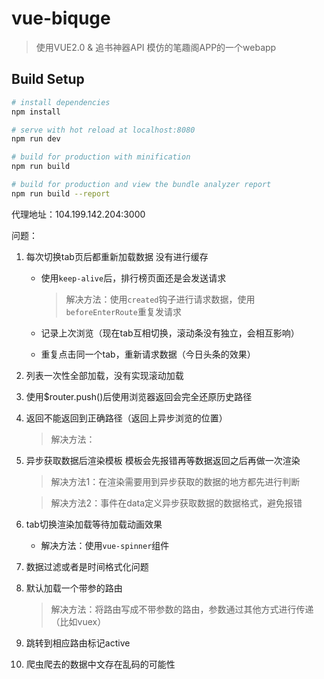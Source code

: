 # vue-biquge

> 使用VUE2.0 & 追书神器API 模仿的笔趣阁APP的一个webapp

## Build Setup

``` bash
# install dependencies
npm install

# serve with hot reload at localhost:8080
npm run dev

# build for production with minification
npm run build

# build for production and view the bundle analyzer report
npm run build --report

```

代理地址：104.199.142.204:3000

问题：

1. 每次切换tab页后都重新加载数据 没有进行缓存
    - 使用`keep-alive`后，排行榜页面还是会发送请求

        > 解决方法：使用`created`钩子进行请求数据，使用`beforeEnterRoute`重复发请求
    - 记录上次浏览（现在tab互相切换，滚动条没有独立，会相互影响）
    - 重复点击同一个tab，重新请求数据（今日头条的效果）
3. 列表一次性全部加载，没有实现滚动加载
4. 使用$router.push()后使用浏览器返回会完全还原历史路径
5. 返回不能返回到正确路径（返回上异步浏览的位置）
    > 解决方法：
6. 异步获取数据后渲染模板 模板会先报错再等数据返回之后再做一次渲染
    > 解决方法1：在渲染需要用到异步获取的数据的地方都先进行判断

    > 解决方法2：事件在data定义异步获取数据的数据格式，避免报错
6. tab切换渲染加载等待加载动画效果
    - 解决方法：使用`vue-spinner`组件
7. 数据过滤或者是时间格式化问题
8. 默认加载一个带参的路由
    > 解决方法：将路由写成不带参数的路由，参数通过其他方式进行传递（比如vuex）
9. 跳转到相应路由标记active
10. 爬虫爬去的数据中文存在乱码的可能性

